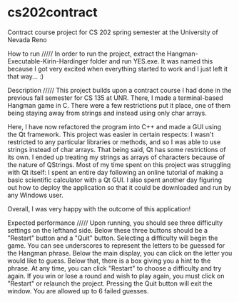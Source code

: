 # cs202contract
Contract course project for CS 202 spring semester at the University of Nevada Reno

How to run
/////
In order to run the project, extract the Hangman-Executable-Kirin-Hardinger folder and run YES.exe.
It was named this because I got very excited when everything started to work and I just left it that way... :)

Description
/////
This project builds upon a contract course I had done in the previous fall semester for CS 135 at UNR.
There, I made a terminal-based Hangman game in C. There were a few restrictions put it place, one of them being staying away from strings and instead using only char arrays.

Here, I have now refactored the program into C++ and made a GUI using the Qt framework.
This project was easier in certain respects: I wasn't restricted to any particular libraries or methods, and so I was able to use strings instead of char arrays.
That being said, Qt has some restrictions of its own. I ended up treating my strings as arrays of characters because of the nature of QStrings.
Most of my time spent on this project was struggling with Qt itself: I spent an entire day following an online tutorial of making a basic scientific calculator with a Qt GUI.
I also spent another day figuring out how to deploy the application so that it could be downloaded and run by any Windows user.

Overall, I was very happy with the outcome of this application!

Expected performance
/////
Upon running, you should see three difficulty settings on the lefthand side. Below these three buttons should be a "Restart" button and a "Quit" button.
Selecting a difficulty will begin the game. You can see underscores to represent the letters to be guessed for the Hangman phrase.
Below the main display, you can click on the letter you would like to guess.
Below that, there is a box giving you a hint to the phrase.
At any time, you can click "Restart" to choose a difficulty and try again. If you win or lose a round and wish to play again, you must click on "Restart" or relaunch the project.
Pressing the Quit button will exit the window.
You are allowed up to 6 failed guesses.